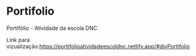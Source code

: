 # Portifolio
Portifólio - Atividade da escola DNC

Link para vizualização:https://portifolioatividadeescoldnc.netlify.app/#divPortifolio
